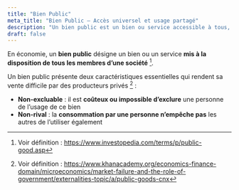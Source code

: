 ```yaml
---
title: "Bien Public"
meta_title: "Bien Public – Accès universel et usage partagé"
description: "Un bien public est un bien ou service accessible à tous, sans exclusion ni rivalité. Son utilisation par une personne ne réduit pas sa disponibilité pour les autres, rendant sa vente difficile sur un marché classique."
draft: false
---
```


En économie, un **bien public** désigne un bien ou un service **mis à la disposition de tous les membres d’une société** [^1].

Un bien public présente deux caractéristiques essentielles qui rendent sa vente difficile par des producteurs privés [^2] :

* **Non-excluable** : il est **coûteux ou impossible d’exclure** une personne de l’usage de ce bien  
* **Non-rival** : la **consommation par une personne n’empêche pas** les autres de l’utiliser également

[^1]: Voir définition : https://www.investopedia.com/terms/p/public-good.asp  
[^2]: Voir définition : https://www.khanacademy.org/economics-finance-domain/microeconomics/market-failure-and-the-role-of-government/externalities-topic/a/public-goods-cnx

